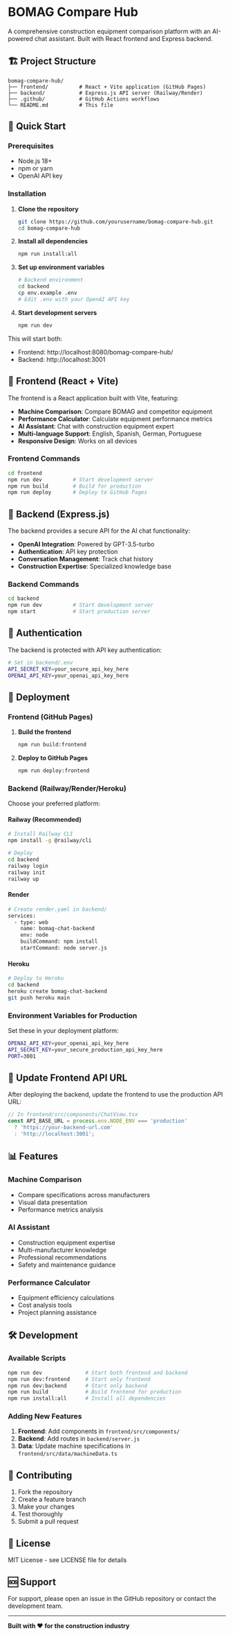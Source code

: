 # BOMAG Compare Hub

A comprehensive construction equipment comparison platform with an AI-powered chat assistant. Built with React frontend and Express backend.

## 🏗️ Project Structure

```
bomag-compare-hub/
├── frontend/          # React + Vite application (GitHub Pages)
├── backend/           # Express.js API server (Railway/Render)
├── .github/           # GitHub Actions workflows
└── README.md          # This file
```

## 🚀 Quick Start

### Prerequisites
- Node.js 18+ 
- npm or yarn
- OpenAI API key

### Installation

1. **Clone the repository**
   ```bash
   git clone https://github.com/yourusername/bomag-compare-hub.git
   cd bomag-compare-hub
   ```

2. **Install all dependencies**
   ```bash
   npm run install:all
   ```

3. **Set up environment variables**
   ```bash
   # Backend environment
   cd backend
   cp env.example .env
   # Edit .env with your OpenAI API key
   ```

4. **Start development servers**
   ```bash
   npm run dev
   ```

This will start both:
- Frontend: http://localhost:8080/bomag-compare-hub/
- Backend: http://localhost:3001

## 📁 Frontend (React + Vite)

The frontend is a React application built with Vite, featuring:

- **Machine Comparison**: Compare BOMAG and competitor equipment
- **Performance Calculator**: Calculate equipment performance metrics
- **AI Assistant**: Chat with construction equipment expert
- **Multi-language Support**: English, Spanish, German, Portuguese
- **Responsive Design**: Works on all devices

### Frontend Commands
```bash
cd frontend
npm run dev          # Start development server
npm run build        # Build for production
npm run deploy       # Deploy to GitHub Pages
```

## 🔧 Backend (Express.js)

The backend provides a secure API for the AI chat functionality:

- **OpenAI Integration**: Powered by GPT-3.5-turbo
- **Authentication**: API key protection
- **Conversation Management**: Track chat history
- **Construction Expertise**: Specialized knowledge base

### Backend Commands
```bash
cd backend
npm run dev          # Start development server
npm start            # Start production server
```

## 🔐 Authentication

The backend is protected with API key authentication:

```bash
# Set in backend/.env
API_SECRET_KEY=your_secure_api_key_here
OPENAI_API_KEY=your_openai_api_key_here
```

## 🚀 Deployment

### Frontend (GitHub Pages)

1. **Build the frontend**
   ```bash
   npm run build:frontend
   ```

2. **Deploy to GitHub Pages**
   ```bash
   npm run deploy:frontend
   ```

### Backend (Railway/Render/Heroku)

Choose your preferred platform:

#### Railway (Recommended)
```bash
# Install Railway CLI
npm install -g @railway/cli

# Deploy
cd backend
railway login
railway init
railway up
```

#### Render
```bash
# Create render.yaml in backend/
services:
  - type: web
    name: bomag-chat-backend
    env: node
    buildCommand: npm install
    startCommand: node server.js
```

#### Heroku
```bash
# Deploy to Heroku
cd backend
heroku create bomag-chat-backend
git push heroku main
```

### Environment Variables for Production

Set these in your deployment platform:

```bash
OPENAI_API_KEY=your_openai_api_key_here
API_SECRET_KEY=your_secure_production_api_key_here
PORT=3001
```

## 🔄 Update Frontend API URL

After deploying the backend, update the frontend to use the production API URL:

```typescript
// In frontend/src/components/ChatView.tsx
const API_BASE_URL = process.env.NODE_ENV === 'production' 
  ? 'https://your-backend-url.com' 
  : 'http://localhost:3001';
```

## 📊 Features

### Machine Comparison
- Compare specifications across manufacturers
- Visual data presentation
- Performance metrics analysis

### AI Assistant
- Construction equipment expertise
- Multi-manufacturer knowledge
- Professional recommendations
- Safety and maintenance guidance

### Performance Calculator
- Equipment efficiency calculations
- Cost analysis tools
- Project planning assistance

## 🛠️ Development

### Available Scripts

```bash
npm run dev              # Start both frontend and backend
npm run dev:frontend     # Start only frontend
npm run dev:backend      # Start only backend
npm run build            # Build frontend for production
npm run install:all      # Install all dependencies
```

### Adding New Features

1. **Frontend**: Add components in `frontend/src/components/`
2. **Backend**: Add routes in `backend/server.js`
3. **Data**: Update machine specifications in `frontend/src/data/machineData.ts`

## 🤝 Contributing

1. Fork the repository
2. Create a feature branch
3. Make your changes
4. Test thoroughly
5. Submit a pull request

## 📄 License

MIT License - see LICENSE file for details

## 🆘 Support

For support, please open an issue in the GitHub repository or contact the development team.

---

**Built with ❤️ for the construction industry**
